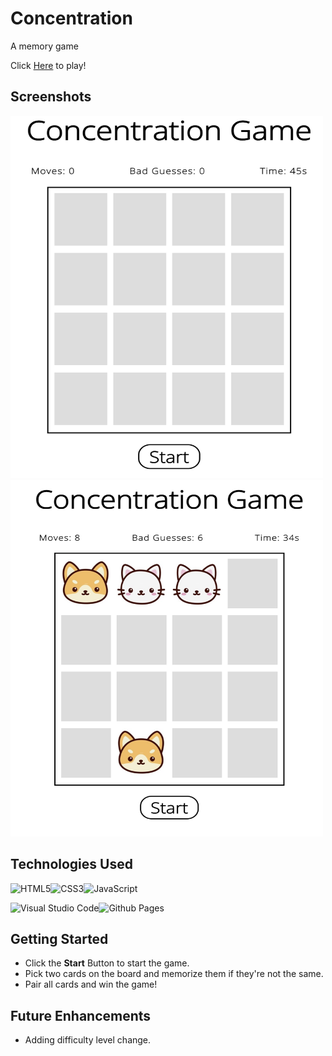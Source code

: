 # Concentration
A memory game

Click <a href="https://tcjiao.github.io/Concentration/">Here</a> to play!

## Screenshots

<img src="imgs/RM2.png" alt="SS1" width="500" height="580">
<img src="imgs/RM1.png" alt="SS1" width="500" height="570">

## Technologies Used
![HTML5](https://img.shields.io/badge/html5-%23E34F26.svg?style=for-the-badge&logo=html5&logoColor=white)![CSS3](https://img.shields.io/badge/css3-%231572B6.svg?style=for-the-badge&logo=css3&logoColor=white)![JavaScript](https://img.shields.io/badge/javascript-%23323330.svg?style=for-the-badge&logo=javascript&logoColor=%23F7DF1E)

![Visual Studio Code](https://img.shields.io/badge/Visual%20Studio%20Code-0078d7.svg?style=for-the-badge&logo=visual-studio-code&logoColor=white)![Github Pages](https://img.shields.io/badge/github%20pages-121013?style=for-the-badge&logo=github&logoColor=white)


## Getting Started
- Click the **Start** Button to start the game.
- Pick two cards on the board and memorize them if they're not the same.
- Pair all cards and win the game!


## Future Enhancements
- Adding difficulty level change.

